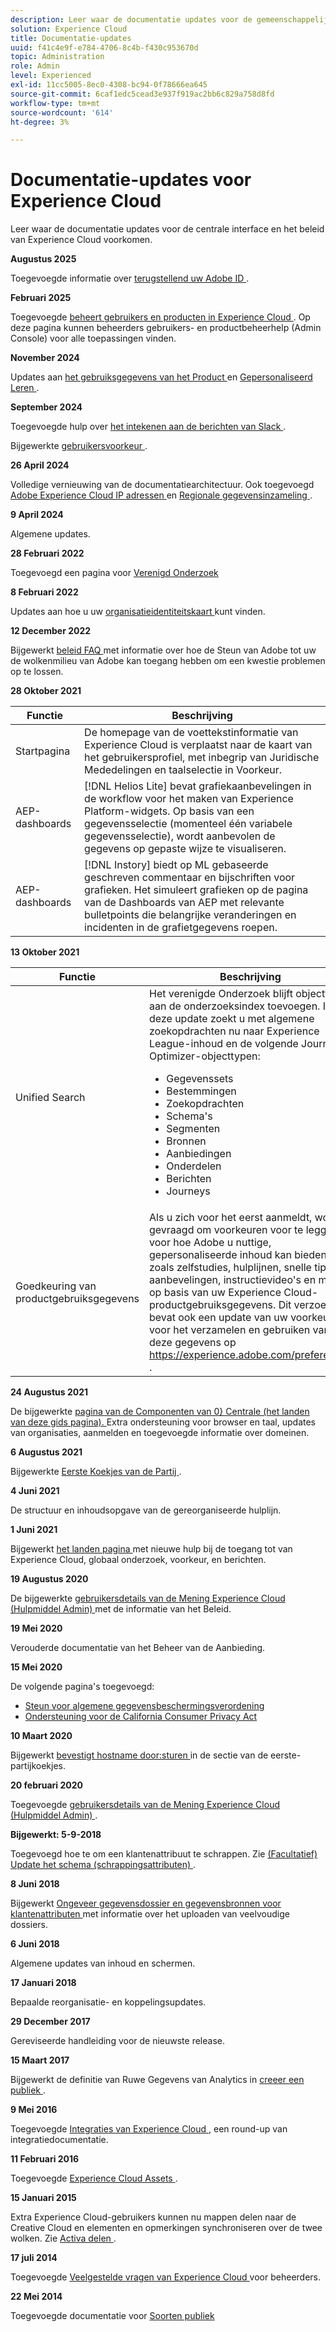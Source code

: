 ```yaml
---
description: Leer waar de documentatie updates voor de gemeenschappelijke interfacecomponenten van Experience Cloud voorkomen.
solution: Experience Cloud
title: Documentatie-updates
uuid: f41c4e9f-e784-4706-8c4b-f430c953670d
topic: Administration
role: Admin
level: Experienced
exl-id: 11cc5005-8ec0-4308-bc94-0f78666ea645
source-git-commit: 6caf1edc5cead3e937f919ac2bb6c829a758d8fd
workflow-type: tm+mt
source-wordcount: '614'
ht-degree: 3%

---
```


# Documentatie-updates voor Experience Cloud

Leer waar de documentatie updates voor de centrale interface en het beleid van Experience Cloud voorkomen.

**Augustus 2025**

Toegevoegde informatie over [ terugstellend uw Adobe ID ](../features/account-preferences.md).

**Februari 2025**

Toegevoegde [ beheert gebruikers en producten in Experience Cloud ](../administration/admin-console.md). Op deze pagina kunnen beheerders gebruikers- en productbeheerhelp (Admin Console) voor alle toepassingen vinden.

**November 2024**

Updates aan [ het gebruiksgegevens van het Product ](../features/account-preferences.md) en [ Gepersonaliseerd Leren ](../features/personalized-learning.md).

**September 2024**

Toegevoegde hulp over [ het intekenen aan de berichten van Slack ](../features/account-preferences.md#subscribe-to-slack-notifications).

Bijgewerkte [ gebruikersvoorkeur ](../features/account-preferences.md).

**26 April 2024**

Volledige vernieuwing van de documentatiearchitectuur. Ook toegevoegd [ Adobe Experience Cloud IP adressen ](../data-collection/ip-addresses.md) en [ Regionale gegevensinzameling ](../data-collection/rdc.md).

**9 April 2024**

Algemene updates.

**28 Februari 2022**

Toegevoegd een pagina voor [ Verenigd Onderzoek ](../features/search.md)

**8 Februari 2022**

Updates aan hoe u uw [ organisatieidentiteitskaart ](../administration/organizations.md) kunt vinden.

**12 December 2022**

Bijgewerkt [ beleid FAQ ](faq.md) met informatie over hoe de Steun van Adobe tot uw de wolkenmilieu van Adobe kan toegang hebben om een kwestie problemen op te lossen.

**28 Oktober 2021**

| Functie | Beschrijving |
| ------- | ------- |
| Startpagina | De homepage van de voettekstinformatie van Experience Cloud is verplaatst naar de kaart van het gebruikersprofiel, met inbegrip van Juridische Mededelingen en taalselectie in Voorkeur. |
| AEP-dashboards | [!DNL Helios Lite] bevat grafiekaanbevelingen in de workflow voor het maken van Experience Platform-widgets. Op basis van een gegevensselectie (momenteel één variabele gegevensselectie), wordt aanbevolen de gegevens op gepaste wijze te visualiseren. |
| AEP-dashboards | [!DNL Instory] biedt op ML gebaseerde geschreven commentaar en bijschriften voor grafieken. Het simuleert grafieken op de pagina van de Dashboards van AEP met relevante bulletpoints die belangrijke veranderingen en incidenten in de grafietgegevens roepen. |

**13 Oktober 2021**

| Functie | Beschrijving |
| ------- | ------- |
| Unified Search | Het verenigde Onderzoek blijft objecttypes aan de onderzoeksindex toevoegen. In deze update zoekt u met algemene zoekopdrachten nu naar Experience League-inhoud en de volgende Journey Optimizer-objecttypen: <ul><li>Gegevenssets</li><li>Bestemmingen</li><li>Zoekopdrachten</li><li>Schema&#39;s</li><li>Segmenten</li><li>Bronnen</li><li>Aanbiedingen</li><li>Onderdelen</li><li>Berichten</li><li>Journeys</li></ul> |
| Goedkeuring van productgebruiksgegevens | Als u zich voor het eerst aanmeldt, wordt u gevraagd om voorkeuren voor te leggen voor hoe Adobe u nuttige, gepersonaliseerde inhoud kan bieden, zoals zelfstudies, hulplijnen, snelle tips, aanbevelingen, instructievideo&#39;s en meer, op basis van uw Experience Cloud-productgebruiksgegevens. Dit verzoek bevat ook een update van uw voorkeuren voor het verzamelen en gebruiken van deze gegevens op <https://experience.adobe.com/preferences> . |

**24 Augustus 2021**

De bijgewerkte [ pagina van de Componenten van 0} Centrale (het landen van deze gids pagina). ](../experience-cloud.md) Extra ondersteuning voor browser en taal, updates van organisaties, aanmelden en toegevoegde informatie over domeinen.

**6 Augustus 2021**

Bijgewerkte [ Eerste Koekjes van de Partij ](../data-collection/adobe-managed-cert.md).

**4 Juni 2021**

De structuur en inhoudsopgave van de gereorganiseerde hulplijn.

**1 Juni 2021**

Bijgewerkt [ het landen pagina ](../experience-cloud.md) met nieuwe hulp bij de toegang tot van Experience Cloud, globaal onderzoek, voorkeur, en berichten.

**19 Augustus 2020**

De bijgewerkte [ gebruikersdetails van de Mening Experience Cloud (Hulpmiddel Admin) ](../administration/admin-tool-experience-cloud.md) met de informatie van het Beleid.

**19 Mei 2020**

Verouderde documentatie van het Beheer van de Aanbieding.

**15 Mei 2020**

De volgende pagina&#39;s toegevoegd:

* [Steun voor algemene gegevensbeschermingsverordening](../services/customer-attributes/gdpr.md)
* [Ondersteuning voor de California Consumer Privacy Act](../services/customer-attributes/ccpa.md)

**10 Maart 2020**

Bijgewerkt [ bevestigt hostname door:sturen ](../data-collection/adobe-managed-cert.md) in de sectie van de eerste-partijkoekjes.

**20 februari 2020**

Toegevoegde [ gebruikersdetails van de Mening Experience Cloud (Hulpmiddel Admin) ](../administration/admin-tool-experience-cloud.md).

**Bijgewerkt: 5-9-2018**

Toegevoegd hoe te om een klantenattribuut te schrappen. Zie [ (Facultatief) Update het schema (schrappingsattributen) ](../services/customer-attributes/t-crs-usecase.md).

**8 Juni 2018**

Bijgewerkt [ Ongeveer gegevensdossier en gegevensbronnen voor klantenattributen ](../services/customer-attributes/crs-data-file.md) met informatie over het uploaden van veelvoudige dossiers.

**6 Juni 2018**

Algemene updates van inhoud en schermen.

**17 Januari 2018**

Bepaalde reorganisatie- en koppelingsupdates.

**29 December 2017**

Gereviseerde handleiding voor de nieuwste release.

**15 Maart 2017**

Bijgewerkt de definitie van Ruwe Gegevens van Analytics in [ creeer een publiek ](../services/audiences/create.md).

**9 Mei 2016**

Toegevoegde [ Integraties van Experience Cloud ](../administration/integrations.md), een round-up van integratiedocumentatie.

**11 Februari 2016**

Toegevoegde [ Experience Cloud Assets ](../services/assets/experience-cloud-assets.md).

**15 Januari 2015**

Extra Experience Cloud-gebruikers kunnen nu mappen delen naar de Creative Cloud en elementen en opmerkingen synchroniseren over de twee wolken. Zie [ Activa delen ](../services/assets/creative-cloud.md).

**17 juli 2014**

Toegevoegde [ Veelgestelde vragen van Experience Cloud ](faq.md) voor beheerders.

**22 Mei 2014**

Toegevoegde documentatie voor [ Soorten publiek ](../services/audiences/overview.md)
